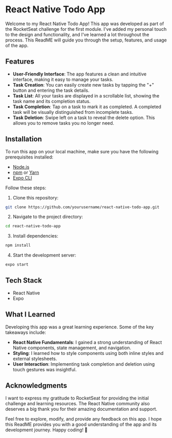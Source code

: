 # React Native Todo App

Welcome to my React Native Todo App! This app was developed as part of the RocketSeat challenge for the first module. I've added my personal touch to the design and functionality, and I've learned a lot throughout the process. This ReadME will guide you through the setup, features, and usage of the app.

## Features

- **User-Friendly Interface**: The app features a clean and intuitive interface, making it easy to manage your tasks.
- **Task Creation**: You can easily create new tasks by tapping the "+" button and entering the task details.
- **Task List**: All your tasks are displayed in a scrollable list, showing the task name and its completion status.
- **Task Completion**: Tap on a task to mark it as completed. A completed task will be visually distinguished from incomplete tasks.
- **Task Deletion**: Swipe left on a task to reveal the delete option. This allows you to remove tasks you no longer need.

## Installation

To run this app on your local machine, make sure you have the following prerequisites installed:

- [Node.js](https://nodejs.org/)
- [npm](https://www.npmjs.com/) or [Yarn](https://yarnpkg.com/)
- [Expo CLI](https://docs.expo.dev/get-started/installation/)

Follow these steps:

1. Clone this repository:

```bash
git clone https://github.com/yourusername/react-native-todo-app.git
```

2. Navigate to the project directory:

```bash
cd react-native-todo-app
```

3. Install dependencies:

```bash
npm install
```

4. Start the development server:

```bash
expo start
```

## Tech Stack

- React Native
- Expo

## What I Learned

Developing this app was a great learning experience. Some of the key takeaways include:

- **React Native Fundamentals**: I gained a strong understanding of React Native components, state management, and navigation.
- **Styling**: I learned how to style components using both inline styles and external stylesheets.
- **User Interaction**: Implementing task completion and deletion using touch gestures was insightful.

## Acknowledgments

I want to express my gratitude to RocketSeat for providing the initial challenge and learning resources. The React Native community also deserves a big thank you for their amazing documentation and support.

Feel free to explore, modify, and provide any feedback on this app. I hope this ReadME provides you with a good understanding of the app and its development journey. Happy coding! 🚀


